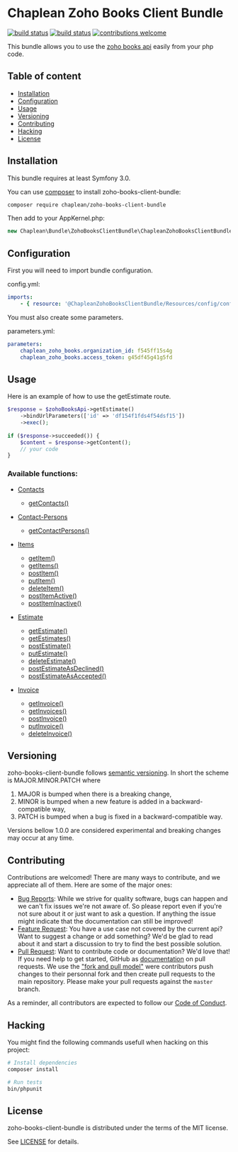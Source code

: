 # Chaplean Zoho Books Client Bundle

[![build status](https://git.chaplean.coop/open-source/bundle/zoho-books-client-bundle/badges/master/build.svg)](https://git.chaplean.coop/open-source/bundle/zoho-books-client-bundle/commits/master)
[![build status](https://git.chaplean.coop/open-source/bundle/zoho-books-client-bundle/badges/master/coverage.svg)](https://git.chaplean.coop/open-source/bundle/zoho-books-client-bundle/commits/master)
[![contributions welcome](https://img.shields.io/badge/contributions-welcome-brightgreen.svg?style=flat)](https://github.com/chaplean/zoho-books-client-bundle/issues)

This bundle allows you to use the [zoho books api](https://www.zoho.com/books/api/v3/) easily from your php code.

## Table of content

* [Installation](#Installation)
* [Configuration](#Configuration)
* [Usage](#Usage)
* [Versioning](#Versioning)
* [Contributing](#Contributing)
* [Hacking](#Hacking)
* [License](#License)

## Installation

This bundle requires at least Symfony 3.0.

You can use [composer](https://getcomposer.org) to install zoho-books-client-bundle:
```bash
composer require chaplean/zoho-books-client-bundle
```

Then add to your AppKernel.php:

```php
new Chaplean\Bundle\ZohoBooksClientBundle\ChapleanZohoBooksClientBundle(),
```

## Configuration

First you will need to import bundle configuration.

config.yml:
```yaml
imports:
    - { resource: '@ChapleanZohoBooksClientBundle/Resources/config/config.yml' }
```

You must also create some parameters.

parameters.yml:
```yaml
parameters:
    chaplean_zoho_books.organization_id: f545ff15s4g
    chaplean_zoho_books.access_token: g45df45g41g5fd
```

## Usage

Here is an example of how to use the getEstimate route.

```php
$response = $zohoBooksApi->getEstimate()
    ->bindUrlParameters(['id' => 'df154f1fds4f54dsf15'])
    ->exec();
    
if ($response->succeeded()) {
    $content = $response->getContent();
    // your code
}
```

### Available functions:

* [Contacts](https://www.zoho.com/books/api/v3/#Contacts)
    * [getContacts()](https://www.zoho.com/books/api/v3/#Contacts_List_Contacts)

* [Contact-Persons](https://www.zoho.com/books/api/v3/#Contact-Persons)
    * [getContactPersons()](https://www.zoho.com/books/api/v3/#Contact-Persons_List_contact_persons)
    
* [Items](https://www.zoho.com/books/api/v3/#Items)
    * [getItem()](https://www.zoho.com/books/api/v3/#Items_Get_an_item)
    * [getItems()](https://www.zoho.com/books/api/v3/#Items_List_items)
    * [postItem()](https://www.zoho.com/books/api/v3/#Items_Create_an_Item)
    * [putItem()](https://www.zoho.com/books/api/v3/#Items_Update_an_item)
    * [deleteItem()](https://www.zoho.com/books/api/v3/#Items_Delete_an_item)
    * [postItemActive()](https://www.zoho.com/books/api/v3/#Items_Mark_as_active)
    * [postItemInactive()](https://www.zoho.com/books/api/v3/#Items_Mark_as_inactive)

* [Estimate](https://www.zoho.com/books/api/v3/#Estimates)
    * [getEstimate()](https://www.zoho.com/books/api/v3/#Estimates_Get_an_estimate)
    * [getEstimates()](https://www.zoho.com/books/api/v3/#Estimates_List_estimates)
    * [postEstimate()](https://www.zoho.com/books/api/v3/#Estimates_Create_an_Estimate)
    * [putEstimate()](https://www.zoho.com/books/api/v3/#Estimates_Update_an_Estimate)
    * [deleteEstimate()](https://www.zoho.com/books/api/v3/#Estimates_Delete_an_Estimate)
    * [postEstimateAsDeclined()](https://www.zoho.com/books/api/v3/#Estimates_Mark_an_estimate_as_declined)
    * [postEstimateAsAccepted()](https://www.zoho.com/books/api/v3/#Estimates_Mark_an_estimate_as_accepted)

* [Invoice](https://www.zoho.com/books/api/v3/#Invoices)
    * [getInvoice()](https://www.zoho.com/books/api/v3/#Invoices_Get_an_invoice)
    * [getInvoices()](https://www.zoho.com/books/api/v3/#Invoices_List_invoices)
    * [postInvoice()](https://www.zoho.com/books/api/v3/#Invoices_Create_an_invoice)
    * [putInvoice()](https://www.zoho.com/books/api/v3/#Invoices_Update_an_invoice)
    * [deleteInvoice()](https://www.zoho.com/books/api/v3/#Invoices_Delete_an_invoice)

## Versioning

zoho-books-client-bundle follows [semantic versioning](https://semver.org/). In short the scheme is MAJOR.MINOR.PATCH where
1. MAJOR is bumped when there is a breaking change,
2. MINOR is bumped when a new feature is added in a backward-compatible way,
3. PATCH is bumped when a bug is fixed in a backward-compatible way.

Versions bellow 1.0.0 are considered experimental and breaking changes may occur at any time.

## Contributing

Contributions are welcomed! There are many ways to contribute, and we appreciate all of them. Here are some of the major ones:

* [Bug Reports](https://github.com/chaplean/zoho-books-client-bundle/issues): While we strive for quality software, bugs can happen and we can't fix issues we're not aware of. So please report even if you're not sure about it or just want to ask a question. If anything the issue might indicate that the documentation can still be improved!
* [Feature Request](https://github.com/chaplean/zoho-books-client-bundle/issues): You have a use case not covered by the current api? Want to suggest a change or add something? We'd be glad to read about it and start a discussion to try to find the best possible solution.
* [Pull Request](https://github.com/chaplean/zoho-books-client-bundle/pulls): Want to contribute code or documentation? We'd love that! If you need help to get started, GitHub as [documentation](https://help.github.com/articles/about-pull-requests/) on pull requests. We use the ["fork and pull model"](https://help.github.com/articles/about-collaborative-development-models/) were contributors push changes to their personnal fork and then create pull requests to the main repository. Please make your pull requests against the `master` branch.

As a reminder, all contributors are expected to follow our [Code of Conduct](CODE_OF_CONDUCT.md).

## Hacking

You might find the following commands usefull when hacking on this project:

```bash
# Install dependencies
composer install

# Run tests
bin/phpunit
```

## License

zoho-books-client-bundle is distributed under the terms of the MIT license.

See [LICENSE](LICENSE.md) for details.
